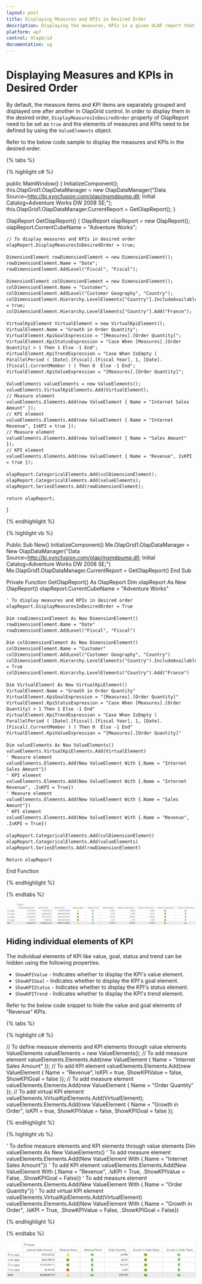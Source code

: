 ```yaml
---
layout: post
title: Displaying Measures and KPIs in Desired Order
description: Displaying the measures, KPIs in a given OLAP report that gets tabulated in OlapGrid.
platform: wpf
control: OlapGrid
documentation: ug
---
```


# Displaying Measures and KPIs in Desired Order

By default, the measure items and KPI items are separately grouped and displayed one after another in OlapGrid control. In order to display them in the desired order, `DisplayMeasuresInDesiredOrder` property of OlapReport need to be set as `true` and the elements of measures and KPIs need to be defined by using the `ValueElements` object.

Refer to the below code sample to display the measures and KPIs in the desired order.

{% tabs %}

{% highlight c# %}

public MainWindow()
{
    InitializeComponent();
    this.OlapGrid1.OlapDataManager = new OlapDataManager("Data Source=http://bi.syncfusion.com/olap/msmdpump.dll; Initial Catalog=Adventure Works DW 2008 SE;");
    this.OlapGrid1.OlapDataManager.CurrentReport = GetOlapReport();
}

OlapReport GetOlapReport()
{
    OlapReport olapReport = new OlapReport();
    olapReport.CurrentCubeName = "Adventure Works";

    // To display measures and KPIs in desired order
    olapReport.DisplayMeasuresInDesiredOrder = true;

    DimensionElement rowDimensionElement = new DimensionElement();
    rowDimensionElement.Name = "Date";
    rowDimensionElement.AddLevel("Fiscal", "Fiscal");

    DimensionElement colDimensionElement = new DimensionElement();
    colDimensionElement.Name = "Customer";
    colDimensionElement.AddLevel("Customer Geography", "Country");
    colDimensionElement.Hierarchy.LevelElements["Country"].IncludeAvailableMembers = true;
    colDimensionElement.Hierarchy.LevelElements["Country"].Add("France");

    VirtualKpiElement VirtualElement = new VirtualKpiElement();
    VirtualElement.Name = "Growth in Order Quantity";
    VirtualElement.KpiGoalExpression = "[Measures].[Order Quantity]";
    VirtualElement.KpiStatusExpression = "Case When [Measures].[Order Quantity] > 1 Then 1 Else -1 End";
    VirtualElement.KpiTrendExpression = "Case When IsEmpty ( ParallelPeriod ( [Date].[Fiscal].[Fiscal Year], 1, [Date].[Fiscal].CurrentMember ) ) Then 0  Else -1 End";
    VirtualElement.KpiValueExpression = "[Measures].[Order Quantity]";

    ValueElements valueElements = new ValueElements();
    valueElements.VirtualKpiElements.Add(VirtualElement);
    // Measure element
    valueElements.Elements.Add(new ValueElement { Name = "Internet Sales Amount" });
    // KPI element
    valueElements.Elements.Add(new ValueElement { Name = "Internet Revenue", IsKPI = true });
    // Measure element
    valueElements.Elements.Add(new ValueElement { Name = "Sales Amount" });
    // KPI element
    valueElements.Elements.Add(new ValueElement { Name = "Revenue", IsKPI = true });

    olapReport.CategoricalElements.Add(colDimensionElement);
    olapReport.CategoricalElements.Add(valueElements);
    olapReport.SeriesElements.Add(rowDimensionElement);

    return olapReport;
}

{% endhighlight %}

{% highlight vb %}

Public Sub New()
    InitializeComponent()
    Me.OlapGrid1.OlapDataManager = New OlapDataManager("Data Source=http://bi.syncfusion.com/olap/msmdpump.dll; Initial Catalog=Adventure Works DW 2008 SE;")
    Me.OlapGrid1.OlapDataManager.CurrentReport = GetOlapReport()
End Sub

Private Function GetOlapReport() As OlapReport
    Dim olapReport As New OlapReport()
    olapReport.CurrentCubeName = "Adventure Works"

    ' To display measures and KPIs in desired order
    olapReport.DisplayMeasuresInDesiredOrder = True

    Dim rowDimensionElement As New DimensionElement()
    rowDimensionElement.Name = "Date"
    rowDimensionElement.AddLevel("Fiscal", "Fiscal")

    Dim colDimensionElement As New DimensionElement()
    colDimensionElement.Name = "Customer"
    colDimensionElement.AddLevel("Customer Geography", "Country")
    colDimensionElement.Hierarchy.LevelElements("Country").IncludeAvailableMembers = True
    colDimensionElement.Hierarchy.LevelElements("Country").Add("France")

    Dim VirtualElement As New VirtualKpiElement()
    VirtualElement.Name = "Growth in Order Quantity"
    VirtualElement.KpiGoalExpression = "[Measures].[Order Quantity]"
    VirtualElement.KpiStatusExpression = "Case When [Measures].[Order Quantity] > 1 Then 1 Else -1 End"
    VirtualElement.KpiTrendExpression = "Case When IsEmpty ( ParallelPeriod ( [Date].[Fiscal].[Fiscal Year], 1, [Date].[Fiscal].CurrentMember ) ) Then 0  Else -1 End"
    VirtualElement.KpiValueExpression = "[Measures].[Order Quantity]"

    Dim valueElements As New ValueElements()
    valueElements.VirtualKpiElements.Add(VirtualElement)
    ' Measure element
    valueElements.Elements.Add(New ValueElement With {.Name = "Internet Sales Amount"})
    ' KPI element
    valueElements.Elements.Add(New ValueElement With {.Name = "Internet Revenue", .IsKPI = True})
    ' Measure element
    valueElements.Elements.Add(New ValueElement With {.Name = "Sales Amount"})
    ' KPI element
    valueElements.Elements.Add(New ValueElement With {.Name = "Revenue", .IsKPI = True})

    olapReport.CategoricalElements.Add(colDimensionElement)
    olapReport.CategoricalElements.Add(valueElements)
    olapReport.SeriesElements.Add(rowDimensionElement)

    Return olapReport
End Function

{% endhighlight %}

{% endtabs %}

![Displaying measures and KPIs in desired order](Displaying-Measures-and-KPIs-in-Desired-Order_images/Displaying-measures-and-KPIs-desired-order.png)

## Hiding individual elements of KPI

The individual elements of KPI like value, goal, status and trend can be hidden using the following properties.

* `ShowKPIValue` - Indicates whether to display the KPI's value element.
* `ShowKPIGoal` - Indicates whether to display the KPI's goal element.
* `ShowKPIStatus` - Indicates whether to display the KPI's status element.
* `ShowKPITrend` - Indicates whether to display the KPI's trend element.

Refer to the below code snippet to hide the value and goal elements of "Revenue" KPIs.

{% tabs %}

{% highlight c# %}

// To define measure elements and KPI elements through value elements
ValueElements valueElements = new ValueElements();
// To add measure element
valueElements.Elements.Add(new ValueElement { Name = "Internet Sales Amount" });
// To add KPI element
valueElements.Elements.Add(new ValueElement { Name = "Revenue", IsKPI = true, ShowKPIValue = false, ShowKPIGoal = false });
// To add measure element
valueElements.Elements.Add(new ValueElement { Name = "Order Quantity" });
// To add virtual KPI element
valueElements.VirtualKpiElements.Add(VirtualElement);
valueElements.Elements.Add(new ValueElement { Name = "Growth in Order", IsKPI = true, ShowKPIValue = false, ShowKPIGoal = false });

{% endhighlight %}

{% highlight vb %}

' To define measure elements and KPI elements through value elements
Dim valueElements As New ValueElements()
' To add measure element
valueElements.Elements.Add(New ValueElement With {.Name = "Internet Sales Amount"})
' To add KPI element
valueElements.Elements.Add(New ValueElement With {.Name = "Revenue", .IsKPI = True, .ShowKPIValue = False, .ShowKPIGoal = False})
' To add measure element
valueElements.Elements.Add(New ValueElement With {.Name = "Order Quantity"})
' To add virtual KPI element
valueElements.VirtualKpiElements.Add(VirtualElement)
valueElements.Elements.Add(New ValueElement With {.Name = "Growth in Order", .IsKPI = True, .ShowKPIValue = False, .ShowKPIGoal = False})

{% endhighlight %}

{% endtabs %}

![Hiding elements of KPI](Displaying-Measures-and-KPIs-in-Desired-Order_images/Hiding-elements-of-KPI.png)